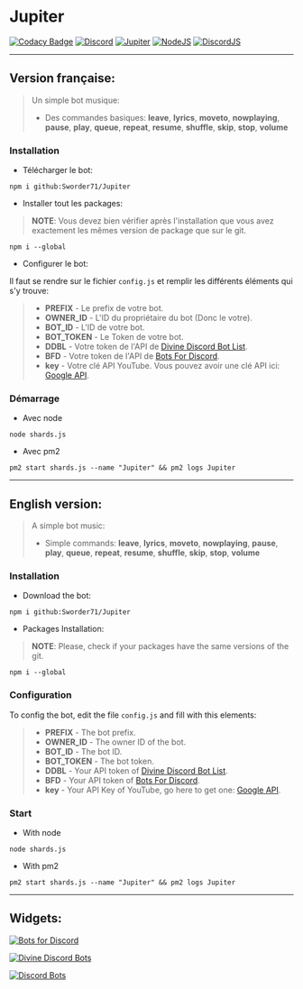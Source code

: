 # Jupiter
[![Codacy Badge](https://api.codacy.com/project/badge/Grade/83452b5eca7b42b28674fb2766c378c2)](https://www.codacy.com/app/Sworder71/Jupiter?utm_source=github.com&amp;utm_medium=referral&amp;utm_content=Sworder71/Jupiter&amp;utm_campaign=Badge_Grade)
[![Discord](https://img.shields.io/discord/485420015118712852.svg?logo=discord)](https://discord.gg/eduBrt5)
[![Jupiter](https://img.shields.io/badge/Jupiter-1.5.0--dev-greenBright.svg)](https://github.com/Sworder71/Jupiter)
[![NodeJS](https://img.shields.io/badge/node.js-8.12.0-greenBright.svg)](https://nodejs.org/)
[![DiscordJS](https://img.shields.io/badge/discord.js-11.3.2-greenBright.svg)](https://discord.js.org/#/)

___________

## Version française:

> Un simple bot musique:
>- Des commandes basiques: **leave**, **lyrics**, **moveto**, **nowplaying**, **pause**, **play**, **queue**, **repeat**, **resume**, **shuffle**, **skip**, **stop**, **volume**

### Installation
 - Télécharger le bot:

```
npm i github:Sworder71/Jupiter
```

 - Installer tout les packages:
 
 > **NOTE**: Vous devez bien vérifier après l'installation que vous avez exactement les mêmes version de package que sur le git.
```
npm i --global
```

- Configurer le bot:

Il faut se rendre sur le fichier `config.js` et remplir les différents éléments qui s'y trouve:
>- **PREFIX** - Le prefix de votre bot.
>- **OWNER_ID** - L'ID du propriétaire du bot (Donc le votre).
>- **BOT_ID** - L'ID de votre bot.
>- **BOT_TOKEN** - Le Token de votre bot.
>- **DDBL** - Votre token de l'API de [Divine Discord Bot List](https://divinediscordbots.com).
>- **BFD** - Votre token de l'API de [Bots For Discord](https://botsfordiscord.com).
>- **key** - Votre clé API YouTube. Vous pouvez avoir une clé API ici: [Google API](https://console.cloud.google.com/apis/dashboard).

### Démarrage
- Avec node

```
node shards.js
```

- Avec pm2

```
pm2 start shards.js --name "Jupiter" && pm2 logs Jupiter
```
___________

## English version:

> A simple bot music:
>- Simple commands: **leave**, **lyrics**, **moveto**, **nowplaying**, **pause**, **play**, **queue**, **repeat**, **resume**, **shuffle**, **skip**, **stop**, **volume**

### Installation

 - Download the bot:

```
npm i github:Sworder71/Jupiter
```

 - Packages Installation:
 
> **NOTE**: Please, check if your packages have the same versions of the git.

```
npm i --global
```

### Configuration

To config the bot, edit the file `config.js` and fill with this elements:

>- **PREFIX** - The bot prefix.
>- **OWNER_ID** - The owner ID of the bot.
>- **BOT_ID** - The bot ID.
>- **BOT_TOKEN** - The bot token.
>- **DDBL** - Your API token of [Divine Discord Bot List](https://divinediscordbots.com).
>- **BFD** - Your API token of [Bots For Discord](https://botsfordiscord.com).
>- **key** - Your API Key of YouTube, go here to get one: [Google API](https://console.cloud.google.com/apis/dashboard).

### Start
- With node

```
node shards.js
```

- With pm2

```
pm2 start shards.js --name "Jupiter" && pm2 logs Jupiter
```
___________

## Widgets:

[![Bots for Discord](https://botsfordiscord.com/api/bot/531502637888045057/widget)](https://botsfordiscord.com/bots/531502637888045057)

[![Divine Discord Bots](https://divinediscordbots.com/api/widget/531502637888045057.svg)](https://divinediscordbots.com/bots/531502637888045057)

[![Discord Bots](https://discordbots.org/api/widget/531502637888045057.svg)](https://discordbots.org/bot/531502637888045057)
